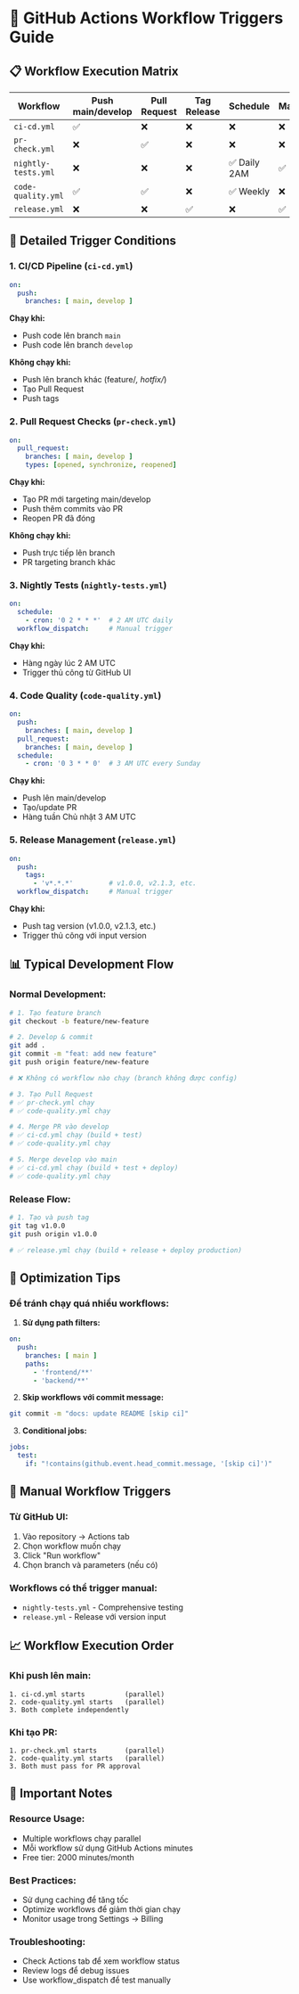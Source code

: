 # 🔄 GitHub Actions Workflow Triggers Guide

## 📋 Workflow Execution Matrix

| Workflow | Push main/develop | Pull Request | Tag Release | Schedule | Manual |
|----------|-------------------|--------------|-------------|----------|--------|
| `ci-cd.yml` | ✅ | ❌ | ❌ | ❌ | ❌ |
| `pr-check.yml` | ❌ | ✅ | ❌ | ❌ | ❌ |
| `nightly-tests.yml` | ❌ | ❌ | ❌ | ✅ Daily 2AM | ✅ |
| `code-quality.yml` | ✅ | ✅ | ❌ | ✅ Weekly | ❌ |
| `release.yml` | ❌ | ❌ | ✅ | ❌ | ✅ |

## 🚀 Detailed Trigger Conditions

### 1. CI/CD Pipeline (`ci-cd.yml`)
```yaml
on:
  push:
    branches: [ main, develop ]
```
**Chạy khi:**
- Push code lên branch `main`
- Push code lên branch `develop`

**Không chạy khi:**
- Push lên branch khác (feature/*, hotfix/*)
- Tạo Pull Request
- Push tags

### 2. Pull Request Checks (`pr-check.yml`)
```yaml
on:
  pull_request:
    branches: [ main, develop ]
    types: [opened, synchronize, reopened]
```
**Chạy khi:**
- Tạo PR mới targeting main/develop
- Push thêm commits vào PR
- Reopen PR đã đóng

**Không chạy khi:**
- Push trực tiếp lên branch
- PR targeting branch khác

### 3. Nightly Tests (`nightly-tests.yml`)
```yaml
on:
  schedule:
    - cron: '0 2 * * *'  # 2 AM UTC daily
  workflow_dispatch:     # Manual trigger
```
**Chạy khi:**
- Hàng ngày lúc 2 AM UTC
- Trigger thủ công từ GitHub UI

### 4. Code Quality (`code-quality.yml`)
```yaml
on:
  push:
    branches: [ main, develop ]
  pull_request:
    branches: [ main, develop ]
  schedule:
    - cron: '0 3 * * 0'  # 3 AM UTC every Sunday
```
**Chạy khi:**
- Push lên main/develop
- Tạo/update PR
- Hàng tuần Chủ nhật 3 AM UTC

### 5. Release Management (`release.yml`)
```yaml
on:
  push:
    tags:
      - 'v*.*.*'         # v1.0.0, v2.1.3, etc.
  workflow_dispatch:     # Manual trigger
```
**Chạy khi:**
- Push tag version (v1.0.0, v2.1.3, etc.)
- Trigger thủ công với input version

## 📊 Typical Development Flow

### Normal Development:
```bash
# 1. Tạo feature branch
git checkout -b feature/new-feature

# 2. Develop & commit
git add .
git commit -m "feat: add new feature"
git push origin feature/new-feature

# ❌ Không có workflow nào chạy (branch không được config)

# 3. Tạo Pull Request
# ✅ pr-check.yml chạy
# ✅ code-quality.yml chạy

# 4. Merge PR vào develop
# ✅ ci-cd.yml chạy (build + test)
# ✅ code-quality.yml chạy

# 5. Merge develop vào main
# ✅ ci-cd.yml chạy (build + test + deploy)
# ✅ code-quality.yml chạy
```

### Release Flow:
```bash
# 1. Tạo và push tag
git tag v1.0.0
git push origin v1.0.0

# ✅ release.yml chạy (build + release + deploy production)
```

## 🎯 Optimization Tips

### Để tránh chạy quá nhiều workflows:

1. **Sử dụng path filters:**
```yaml
on:
  push:
    branches: [ main ]
    paths:
      - 'frontend/**'
      - 'backend/**'
```

2. **Skip workflows với commit message:**
```bash
git commit -m "docs: update README [skip ci]"
```

3. **Conditional jobs:**
```yaml
jobs:
  test:
    if: "!contains(github.event.head_commit.message, '[skip ci]')"
```

## 🔧 Manual Workflow Triggers

### Từ GitHub UI:
1. Vào repository → Actions tab
2. Chọn workflow muốn chạy
3. Click "Run workflow"
4. Chọn branch và parameters (nếu có)

### Workflows có thể trigger manual:
- `nightly-tests.yml` - Comprehensive testing
- `release.yml` - Release với version input

## 📈 Workflow Execution Order

### Khi push lên main:
```
1. ci-cd.yml starts          (parallel)
2. code-quality.yml starts   (parallel)
3. Both complete independently
```

### Khi tạo PR:
```
1. pr-check.yml starts       (parallel)
2. code-quality.yml starts   (parallel)
3. Both must pass for PR approval
```

## 🚨 Important Notes

### Resource Usage:
- Multiple workflows chạy parallel
- Mỗi workflow sử dụng GitHub Actions minutes
- Free tier: 2000 minutes/month

### Best Practices:
- Sử dụng caching để tăng tốc
- Optimize workflows để giảm thời gian chạy
- Monitor usage trong Settings → Billing

### Troubleshooting:
- Check Actions tab để xem workflow status
- Review logs để debug issues
- Use workflow_dispatch để test manually
